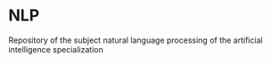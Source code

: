 # NLP
Repository of the subject natural language processing of the artificial intelligence specialization
